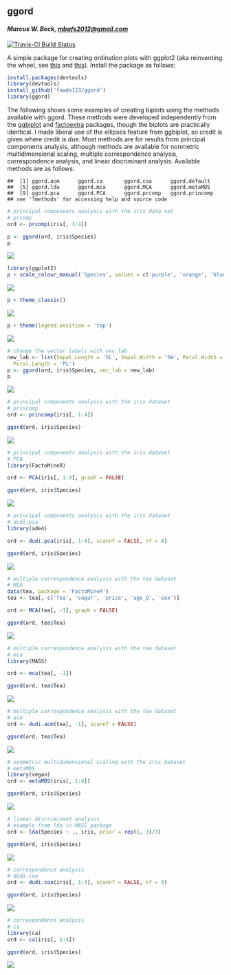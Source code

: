 
## ggord

#### *Marcus W. Beck, mbafs2012@gmail.com*

[![Travis-CI Build Status](https://travis-ci.org/fawda123/ggord.png?branch=master)](https://travis-ci.org/fawda123/ggord)

A simple package for creating ordination plots with ggplot2 (aka reinventing the wheel, see [this](https://github.com/vqv/ggbiplot) and [this](https://github.com/kassambara/factoextra)).  Install the package as follows:


```r
install.packages(devtools)
library(devtools)
install_github('fawda123/ggord')
library(ggord)
```

The following shows some examples of creating biplots using the methods available with ggord.  These methods were developed independently from the [ggbiplot](https://github.com/vqv/ggbiplot) and [factoextra](https://github.com/kassambara/factoextra) packages, though the biplots are practically identical.  I made liberal use of the ellipses feature from ggbiplot, so credit is given where credit is due.  Most methods are for results from principal components analysis, although methods are available for nonmetric multidimensional scaling, multiple correspondence analysis, correspondence analysis, and linear discriminant analysis.  Available methods are as follows:

```
##  [1] ggord.acm      ggord.ca       ggord.coa      ggord.default 
##  [5] ggord.lda      ggord.mca      ggord.MCA      ggord.metaMDS 
##  [9] ggord.pca      ggord.PCA      ggord.prcomp   ggord.princomp
## see '?methods' for accessing help and source code
```

```r
# principal components analysis with the iris data set
# prcomp
ord <- prcomp(iris[, 1:4])

p <- ggord(ord, iris$Species)
p
```

![](README_files/figure-html/unnamed-chunk-3-1.png) 

```r
library(ggplot2)
p + scale_colour_manual('Species', values = c('purple', 'orange', 'blue'))
```

![](README_files/figure-html/unnamed-chunk-3-2.png) 

```r
p + theme_classic()
```

![](README_files/figure-html/unnamed-chunk-3-3.png) 

```r
p + theme(legend.position = 'top')
```

![](README_files/figure-html/unnamed-chunk-3-4.png) 

```r
# change the vector labels with vec_lab
new_lab <- list(Sepal.Length = 'SL', Sepal.Width = 'SW', Petal.Width = 'PW',
  Petal.Length = 'PL')
p <- ggord(ord, iris$Species, vec_lab = new_lab)
p
```

![](README_files/figure-html/unnamed-chunk-3-5.png) 

```r
# principal components analysis with the iris dataset
# princomp
ord <- princomp(iris[, 1:4])

ggord(ord, iris$Species)
```

![](README_files/figure-html/unnamed-chunk-3-6.png) 

```r
# principal components analysis with the iris dataset
# PCA
library(FactoMineR)

ord <- PCA(iris[, 1:4], graph = FALSE)

ggord(ord, iris$Species)
```

![](README_files/figure-html/unnamed-chunk-3-7.png) 

```r
# principal components analysis with the iris dataset
# dudi.pca
library(ade4)

ord <- dudi.pca(iris[, 1:4], scannf = FALSE, nf = 4)

ggord(ord, iris$Species)
```

![](README_files/figure-html/unnamed-chunk-3-8.png) 

```r
# multiple correspondence analysis with the tea dataset
# MCA
data(tea, package = 'FactoMineR')
tea <- tea[, c('Tea', 'sugar', 'price', 'age_Q', 'sex')]

ord <- MCA(tea[, -1], graph = FALSE)

ggord(ord, tea$Tea)
```

![](README_files/figure-html/unnamed-chunk-3-9.png) 

```r
# multiple correspondence analysis with the tea dataset
# mca
library(MASS)

ord <- mca(tea[, -1])

ggord(ord, tea$Tea)
```

![](README_files/figure-html/unnamed-chunk-3-10.png) 

```r
# multiple correspondence analysis with the tea dataset
# acm
ord <- dudi.acm(tea[, -1], scannf = FALSE)

ggord(ord, tea$Tea)
```

![](README_files/figure-html/unnamed-chunk-3-11.png) 

```r
# nonmetric multidimensional scaling with the iris dataset
# metaMDS
library(vegan)
ord <- metaMDS(iris[, 1:4])

ggord(ord, iris$Species)
```

![](README_files/figure-html/unnamed-chunk-3-12.png) 

```r
# linear discriminant analysis
# example from lda in MASS package
ord <- lda(Species ~ ., iris, prior = rep(1, 3)/3)

ggord(ord, iris$Species)
```

![](README_files/figure-html/unnamed-chunk-3-13.png) 

```r
# correspondence analysis
# dudi.coa
ord <- dudi.coa(iris[, 1:4], scannf = FALSE, nf = 4)

ggord(ord, iris$Species)
```

![](README_files/figure-html/unnamed-chunk-3-14.png) 

```r
# correspondence analysis
# ca
library(ca)
ord <- ca(iris[, 1:4])

ggord(ord, iris$Species)
```

![](README_files/figure-html/unnamed-chunk-3-15.png) 

